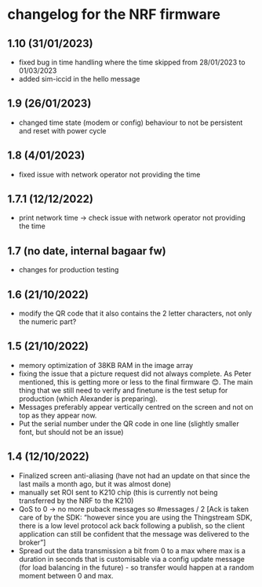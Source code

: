 # changelog for the NRF firmware

## 1.10 (31/01/2023)
- fixed bug in time handling where the time skipped from 28/01/2023 to 01/03/2023
- added sim-iccid in the hello message

## 1.9 (26/01/2023)
- changed time state (modem or config) behaviour to not be persistent and reset with power cycle

## 1.8 (4/01/2023)
- fixed issue with network operator not providing the time

## 1.7.1 (12/12/2022)
- print network time -> check issue with network operator not providing the time

## 1.7 (no date, internal bagaar fw)
- changes for production testing

## 1.6 (21/10/2022)
- modify the QR code that it also contains the 2 letter characters, not only the numeric part?

## 1.5 (21/10/2022)
- memory optimization of 38KB RAM in the image array
- fixing the issue that a picture request did not always complete.
As Peter mentioned, this is getting more or less to the final firmware 😊. The main thing that we still need to verify and finetune is the test setup for production (which Alexander is preparing).
- Messages preferably appear vertically centred on the screen and not on top as they appear now.
- Put the serial number under the QR code in one line (slightly smaller font, but should not be an issue)

## 1.4 (12/10/2022)
- Finalized screen anti-aliasing (have not had an update on that since the last mails a month ago, but it was almost done)
- manually set ROI sent to K210 chip (this is currently not being transferred by the NRF to the K210)
- QoS to 0 -> no more puback messages so #messages / 2 [Ack is taken care of by the SDK: “however since you are using the Thingstream SDK, there is a low level protocol ack back following a publish, so the client application can still be confident that the message was delivered to the broker”]
- Spread out the data transmission a bit from 0 to a max where max is a duration in seconds that is customisable via a config update message (for load balancing in the future) - so transfer would happen at a random moment between 0 and max.
